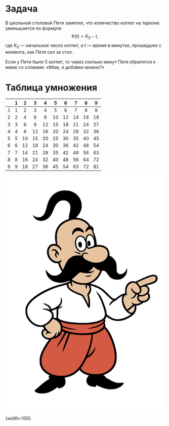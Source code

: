 # Задача

В школьной столовой Петя заметил, что количество котлет на тарелке уменьшается по формуле
$$
K(t) = K_0 - t,
$$
где $K_0$ — начальное число котлет, а $t$ — время в минутах, прошедшее с момента, как Петя сел за стол.

Если у Пети было 5 котлет, то через сколько минут Петя обратится к маме со словами:
*«Мам, а добавки можно?»*

# Таблица умножения

|   | 1 | 2 | 3 | 4 | 5 | 6 | 7 | 8 | 9 |
|---|:-:|:-:|:-:|:-:|:-:|:-:|:-:|:-:|:-:|
| 1 | 1 | 2 | 3 | 4 | 5 | 6 | 7 | 8 | 9 |
| 2 | 2 | 4 | 6 | 8 | 10| 12| 14| 16| 18|
| 3 | 3 | 6 | 9 | 12| 15| 18| 21| 24| 27|
| 4 | 4 | 8 | 12| 16| 20| 24| 28| 32| 36|
| 5 | 5 | 10| 15| 20| 25| 30| 35| 40| 45|
| 6 | 6 | 12| 18| 24| 30| 36| 42| 48| 54|
| 7 | 7 | 14| 21| 28| 35| 42| 49| 56| 63|
| 8 | 8 | 16| 24| 32| 40| 48| 56| 64| 72|
| 9 | 9 | 18| 27| 36| 45| 54| 63| 72| 81|

![](kozak.svg){width=100}
